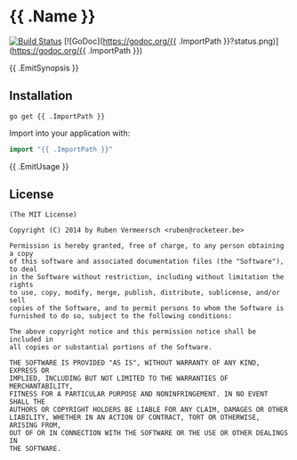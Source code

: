 # {{ .Name }}

[![Build Status](https://travis-ci.org/rubenv/utf8mapper.svg?branch=master)](https://travis-ci.org/rubenv/utf8mapper) [![GoDoc](https://godoc.org/{{ .ImportPath }}?status.png)](https://godoc.org/{{ .ImportPath }})

{{ .EmitSynopsis }}

## Installation
```
go get {{ .ImportPath }}
```

Import into your application with:

```go
import "{{ .ImportPath }}"
```

{{ .EmitUsage }}

## License 

    (The MIT License)

    Copyright (C) 2014 by Ruben Vermeersch <ruben@rocketeer.be>

    Permission is hereby granted, free of charge, to any person obtaining a copy
    of this software and associated documentation files (the "Software"), to deal
    in the Software without restriction, including without limitation the rights
    to use, copy, modify, merge, publish, distribute, sublicense, and/or sell
    copies of the Software, and to permit persons to whom the Software is
    furnished to do so, subject to the following conditions:

    The above copyright notice and this permission notice shall be included in
    all copies or substantial portions of the Software.

    THE SOFTWARE IS PROVIDED "AS IS", WITHOUT WARRANTY OF ANY KIND, EXPRESS OR
    IMPLIED, INCLUDING BUT NOT LIMITED TO THE WARRANTIES OF MERCHANTABILITY,
    FITNESS FOR A PARTICULAR PURPOSE AND NONINFRINGEMENT. IN NO EVENT SHALL THE
    AUTHORS OR COPYRIGHT HOLDERS BE LIABLE FOR ANY CLAIM, DAMAGES OR OTHER
    LIABILITY, WHETHER IN AN ACTION OF CONTRACT, TORT OR OTHERWISE, ARISING FROM,
    OUT OF OR IN CONNECTION WITH THE SOFTWARE OR THE USE OR OTHER DEALINGS IN
    THE SOFTWARE.
